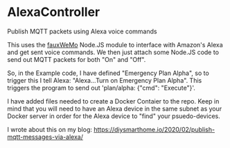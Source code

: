 # AlexaController
Publish MQTT packets using Alexa voice commands

This uses the [fauxWeMo](https://kernelmanic.com/2019/05/14/control-anything-with-alexa-using-node-js/) Node.JS module to interface with Amazon's Alexa and get sent voice commands. We then just attach some Node.JS code to send out MQTT packets for both "On" and "Off".

So, in the Example code, I have defined "Emergency Plan Alpha", so to trigger this I tell Alexa: "Alexa...Turn on Emergency Plan Alpha". This triggers the program to send out 'plan/alpha: {"cmd": "Execute"}'.

I have added files needed to create a Docker Contaier to the repo. Keep in mind that you will need to have an Alexa device in the same subnet as your Docker server in order for the Alexa device to "find" your psuedo-devices.

I wrote about this on my blog: https://diysmarthome.io/2020/02/publish-mqtt-messages-via-alexa/
